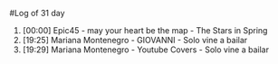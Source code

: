 #Log of 31 day

1. [00:00] Epic45 - may your heart be the map - The Stars in Spring
1. [19:25] Mariana Montenegro - GIOVANNI - Solo vine a bailar
1. [19:29] Mariana Montenegro - Youtube Covers - Solo vine a bailar
